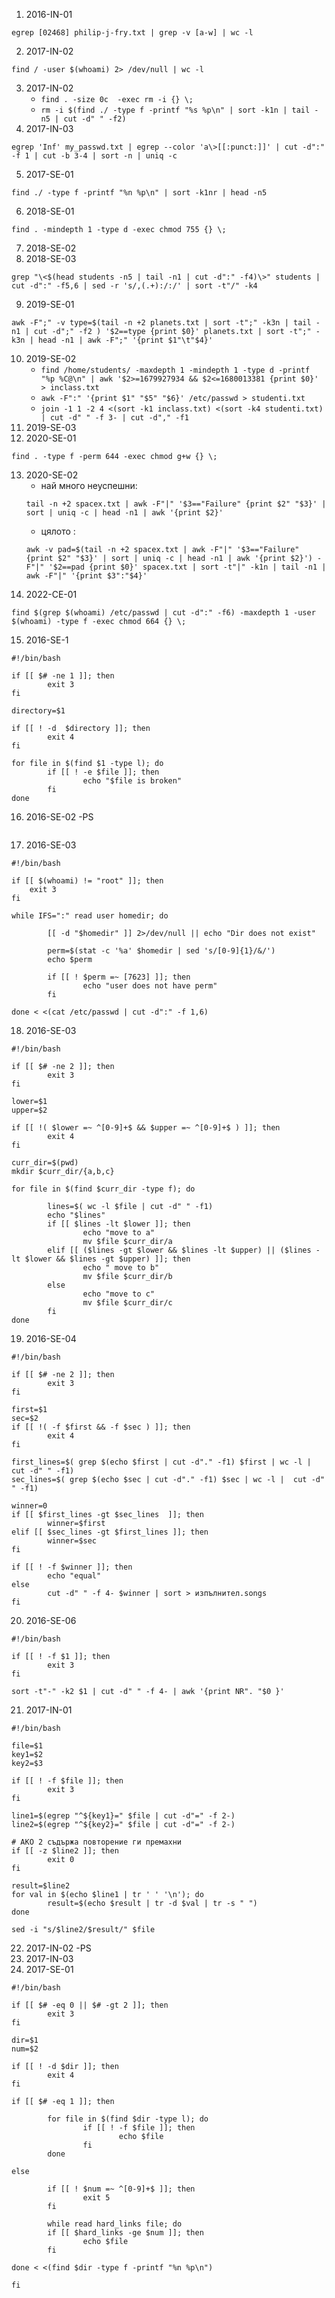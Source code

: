 1. 2016-IN-01 
```
egrep [02468] philip-j-fry.txt | grep -v [a-w] | wc -l
```
2. 2017-IN-02 
```
find / -user $(whoami) 2> /dev/null | wc -l
```
3. 2017-IN-02
	- `find . -size 0c  -exec rm -i {} \;`
	- `rm -i $(find ./ -type f -printf "%s %p\n" | sort -k1n | tail -n5 | cut -d" " -f2)`
4. 2017-IN-03 
```
egrep 'Inf' my_passwd.txt | egrep --color 'a\>[[:punct:]]' | cut -d":" -f 1 | cut -b 3-4 | sort -n | uniq -c
```
5. 2017-SE-01 
```
find ./ -type f -printf "%n %p\n" | sort -k1nr | head -n5
```
6. 2018-SE-01 
```
find . -mindepth 1 -type d -exec chmod 755 {} \;
```
7. 2018-SE-02
8. 2018-SE-03
```
grep "\<$(head students -n5 | tail -n1 | cut -d":" -f4)\>" students | cut -d":" -f5,6 | sed -r 's/,(.+):/:/' | sort -t"/" -k4
```
9. 2019-SE-01	
```
awk -F";" -v type=$(tail -n +2 planets.txt | sort -t";" -k3n | tail -n1 | cut -d";" -f2 ) '$2==type {print $0}' planets.txt | sort -t";" -k3n | head -n1 | awk -F";" '{print $1"\t"$4}'
```
10. 2019-SE-02
	- `find /home/students/ -maxdepth 1 -mindepth 1 -type d -printf "%p %C@\n" | awk '$2>=1679927934 && $2<=1680013381 {print $0}' > inclass.txt`	
	- `awk -F":" '{print $1" "$5" "$6}' /etc/passwd > studenti.txt`
	- `join -1 1 -2 4 <(sort -k1 inclass.txt) <(sort -k4 studenti.txt) | cut -d" " -f 3- | cut -d"," -f1`
11. 2019-SE-03
12. 2020-SE-01
```
find . -type f -perm 644 -exec chmod g+w {} \;
```
13. 2020-SE-02
	- най много неуспешни: 
	```
	tail -n +2 spacex.txt | awk -F"|" '$3=="Failure" {print $2" "$3}' | sort | uniq -c | head -n1 | awk '{print $2}'
	```
	- цялото : 
	```
	awk -v pad=$(tail -n +2 spacex.txt | awk -F"|" '$3=="Failure" {print $2" "$3}' | sort | uniq -c | head -n1 | awk '{print $2}') -F"|" '$2==pad {print $0}' spacex.txt | sort -t"|" -k1n | tail -n1 | awk -F"|" '{print $3":"$4}'
	```
14.	2022-CE-01
```
find $(grep $(whoami) /etc/passwd | cut -d":" -f6) -maxdepth 1 -user $(whoami) -type f -exec chmod 664 {} \;
```
15. 2016-SE-1
```
#!/bin/bash

if [[ $# -ne 1 ]]; then
        exit 3
fi

directory=$1

if [[ ! -d  $directory ]]; then
        exit 4
fi

for file in $(find $1 -type l); do
        if [[ ! -e $file ]]; then
                echo "$file is broken"
        fi
done

```
16. 2016-SE-02 -PS
```
```
17. 2016-SE-03
```
#!/bin/bash

if [[ $(whoami) != "root" ]]; then
	exit 3
fi

while IFS=":" read user homedir; do

        [[ -d "$homedir" ]] 2>/dev/null || echo "Dir does not exist"

        perm=$(stat -c '%a' $homedir | sed 's/[0-9]{1}/&/')
        echo $perm

        if [[ ! $perm =~ [7623] ]]; then
                echo "user does not have perm"
        fi

done < <(cat /etc/passwd | cut -d":" -f 1,6)
```
18. 2016-SE-03
```
#!/bin/bash

if [[ $# -ne 2 ]]; then
        exit 3
fi

lower=$1
upper=$2

if [[ !( $lower =~ ^[0-9]+$ && $upper =~ ^[0-9]+$ ) ]]; then
        exit 4
fi

curr_dir=$(pwd)
mkdir $curr_dir/{a,b,c}

for file in $(find $curr_dir -type f); do

        lines=$( wc -l $file | cut -d" " -f1)
        echo "$lines"
        if [[ $lines -lt $lower ]]; then
                echo "move to a"
                mv $file $curr_dir/a
        elif [[ ($lines -gt $lower && $lines -lt $upper) || ($lines -lt $lower && $lines -gt $upper) ]]; then
                echo " move to b"
                mv $file $curr_dir/b
        else
                echo "move to c"
                mv $file $curr_dir/c
        fi
done
```
19. 2016-SE-04
```
#!/bin/bash

if [[ $# -ne 2 ]]; then
        exit 3
fi

first=$1
sec=$2
if [[ !( -f $first && -f $sec ) ]]; then
        exit 4
fi

first_lines=$( grep $(echo $first | cut -d"." -f1) $first | wc -l |  cut -d" " -f1)
sec_lines=$( grep $(echo $sec | cut -d"." -f1) $sec | wc -l |  cut -d" " -f1)

winner=0
if [[ $first_lines -gt $sec_lines  ]]; then
        winner=$first
elif [[ $sec_lines -gt $first_lines ]]; then
        winner=$sec
fi

if [[ ! -f $winner ]]; then
        echo "equal"
else
        cut -d" " -f 4- $winner | sort > изпълнител.songs
fi
```
20. 2016-SE-06
```
#!/bin/bash

if [[ ! -f $1 ]]; then
        exit 3
fi

sort -t"-" -k2 $1 | cut -d" " -f 4- | awk '{print NR". "$0 }'
```
21. 2017-IN-01
```
#!/bin/bash

file=$1
key1=$2
key2=$3

if [[ ! -f $file ]]; then
        exit 3
fi

line1=$(egrep "^${key1}=" $file | cut -d"=" -f 2-)
line2=$(egrep "^${key2}=" $file | cut -d"=" -f 2-)

# АКО 2 съдържа повторение ги премахни
if [[ -z $line2 ]]; then
        exit 0
fi

result=$line2
for val in $(echo $line1 | tr ' ' '\n'); do
        result=$(echo $result | tr -d $val | tr -s " ")
done

sed -i "s/$line2/$result/" $file
```
22. 2017-IN-02 -PS
23. 2017-IN-03
24. 2017-SE-01
```
#!/bin/bash

if [[ $# -eq 0 || $# -gt 2 ]]; then
        exit 3
fi

dir=$1
num=$2

if [[ ! -d $dir ]]; then
        exit 4
fi

if [[ $# -eq 1 ]]; then

        for file in $(find $dir -type l); do
                if [[ ! -f $file ]]; then
                        echo $file
                fi
        done

else

        if [[ ! $num =~ ^[0-9]+$ ]]; then
                exit 5
        fi

        while read hard_links file; do
        if [[ $hard_links -ge $num ]]; then
                echo $file
        fi

done < <(find $dir -type f -printf "%n %p\n")

fi
```